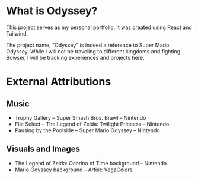 # What is Odyssey?
This project serves as my personal portfolio. It was created using React and Tailwind.

The project name, "Odyssey" is indeed a reference to Super Mario Odyssey. While I will not be traveling to different kingdoms and fighting Bowser, I will be tracking experiences and projects here.

# External Attributions

## Music
- Trophy Gallery – Super Smash Bros. Brawl – Nintendo
- File Select – The Legend of Zelda: Twilight Princess – Nintendo
- Pausing by the Poolside – Super Mario Odyssey – Nintendo

## Visuals and Images
- The Legend of Zelda: Ocarina of Time background – Nintendo
- Mario Odyssey background – Artist: [VegaColors](https://www.deviantart.com/vegacolors/art/Odyssey-658369902)